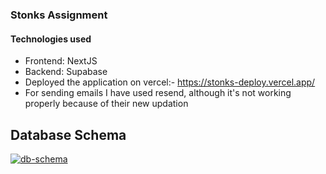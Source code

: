 ### Stonks Assignment

#### Technologies used

- Frontend: NextJS
- Backend: Supabase
- Deployed the application on vercel:- https://stonks-deploy.vercel.app/
- For sending emails I have used resend, although it's not working properly because of their new updation

## Database Schema

<a href="https://dbdiagram.io/d/66865f299939893dae06cee7" target="_blank">
    <img src="https://github.com/arpit5492/Stonks-Assignment/assets/48523103/ad531656-7827-4af3-9df6-a6c13fba081c" alt="db-schema">
</a>
<!-- [![db-schema](https://github.com/arpit5492/Stonks-Assignment/assets/48523103/ad531656-7827-4af3-9df6-a6c13fba081c)](https://dbdiagram.io/d/66865f299939893dae06cee7) -->
